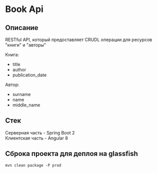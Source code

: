 # Book Api

## Описание

RESTful API, который предоставляет CRUDL операции для ресурсов "книги" и "авторы" 

Книга:
* title
* author
* publication_date

Автор:
* surname
* name
* middle_name

## Стек

Серверная часть - Spring Boot 2  
Клиентская часть - Angular 8

## Сброка проекта для деплоя на glassfish

`mvn clean package -P prod`

